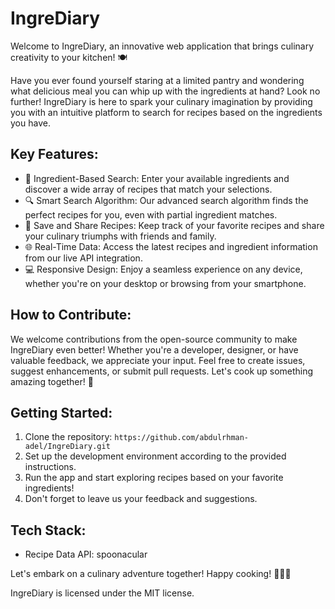 # IngreDiary

Welcome to IngreDiary, an innovative web application that brings culinary creativity to your kitchen! 🍽️

Have you ever found yourself staring at a limited pantry and wondering what delicious meal you can whip up with the ingredients at hand? Look no further! IngreDiary is here to spark your culinary imagination by providing you with an intuitive platform to search for recipes based on the ingredients you have.

## Key Features:
- 🍲 Ingredient-Based Search: Enter your available ingredients and discover a wide array of recipes that match your selections.
- 🔍 Smart Search Algorithm: Our advanced search algorithm finds the perfect recipes for you, even with partial ingredient matches.
- 📝 Save and Share Recipes: Keep track of your favorite recipes and share your culinary triumphs with friends and family.
- 🌐 Real-Time Data: Access the latest recipes and ingredient information from our live API integration.
- 💻 Responsive Design: Enjoy a seamless experience on any device, whether you're on your desktop or browsing from your smartphone.

## How to Contribute:
We welcome contributions from the open-source community to make IngreDiary even better! Whether you're a developer, designer, or have valuable feedback, we appreciate your input. Feel free to create issues, suggest enhancements, or submit pull requests. Let's cook up something amazing together! 🧁

## Getting Started:
1. Clone the repository: `https://github.com/abdulrhman-adel/IngreDiary.git`
2. Set up the development environment according to the provided instructions.
3. Run the app and start exploring recipes based on your favorite ingredients!
4. Don't forget to leave us your feedback and suggestions.

## Tech Stack:
- Recipe Data API: spoonacular

Let's embark on a culinary adventure together! Happy cooking! 🥗🍝🍰

IngreDiary is licensed under the MIT license.
